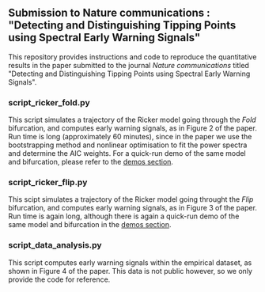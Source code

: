 ## Submission to Nature communications : "Detecting and Distinguishing Tipping Points using Spectral Early Warning Signals"

This repository provides instructions and code to reproduce the quantitative results in the paper submitted to the journal *Nature communications* titled "Detecting and Distinguishing Tipping Points using Spectral Early Warning Signals".

### script_ricker_fold.py
This script simulates a trajectory of the Ricker model going through the *Fold* bifurcation, and computes early warning signals, as in Figure 2 of the paper. Run time is long (approximately 60 minutes), since in the paper we use the bootstrapping method and nonlinear optimisation to fit the power spectra and determine the AIC weights. For a quick-run demo of the same model and bifurcation, please refer to the [demos section](./demos).

### script_ricker_flip.py
This scipt simulates a trajectory of the Ricker model going throught the *Flip* bifurcation, and computes early warning signals, as in Figure 3 of the paper. Run time is again long, although there is again a quick-run demo of the same model and bifurcation in the [demos section](./demos).

### script_data_analysis.py
This script computes early warning signals within the empirical dataset, as shown in Figure 4 of the paper. This data is not public however, so we only provide the code for reference.


